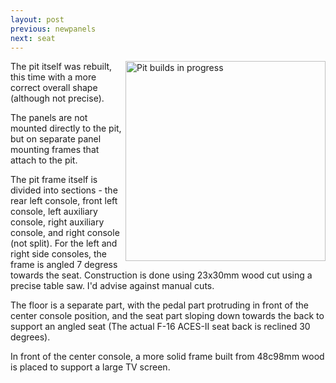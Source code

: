```yaml
---
layout: post
previous: newpanels
next: seat
---
```


<a href="/viperpit/images/full_frames.jpg" border="0"><img align="right" width="320" src="/viperpit/images/full_frames.jpg" alt="Pit builds in progress" /></a>

The pit itself was rebuilt, this time with a more correct overall shape (although not precise).

The panels are not mounted directly to the pit, but on separate panel mounting frames that attach to the pit.

The pit frame itself is divided into sections - the rear left console, front left console, left auxiliary console, right auxiliary console, and right console (not split). For the left and right side consoles, the frame is angled 7 degress towards the seat. Construction is done using 23x30mm wood cut using a precise table saw. I'd advise against manual cuts.

The floor is a separate part, with the pedal part protruding in front of the center console position, and the seat part sloping down towards the back to support an angled seat (The actual F-16 ACES-II seat back is reclined 30 degrees).

In front of the center console, a more solid frame built from 48c98mm wood is placed to support a large TV screen.
